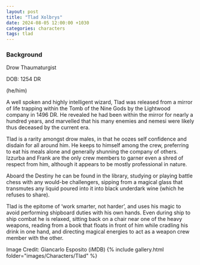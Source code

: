 ```yaml
---
layout: post
title: "Tlad Xolbrys"
date: 2024-08-05 12:00:00 +1030
categories: characters
tags: tlad
---
```

### Background
Drow Thaumaturgist

DOB: 1254 DR

(he/him)




A well spoken and highly intelligent wizard, Tlad was released from a mirror of life trapping within the Tomb of the Nine Gods by the Lightwood company in 1496 DR. He revealed he had been within the mirror for nearly a hundred years, and marvelled that his many enemies and nemesi were likely thus deceased by the current era.

Tlad is a rarity amongst drow males, in that he oozes self confidence and disdain for all around him. He keeps to himself among the crew, preferring to eat his meals alone and generally shunning the company of others. Izzurba and Frank are the only crew members to garner even a shred of respect from him, although it appears to be mostly professional in nature.

Aboard the Destiny he can be found in the library, studying or playing battle chess with any would-be challengers, sipping from a magical glass that transmutes any liquid poured into it into black underdark wine (which he refuses to share).

Tlad is the epitome of ‘work smarter, not harder’, and uses his magic to avoid performing shipboard duties with his own hands. Even during ship to ship combat he is relaxed, sitting back on a chair near one of the heavy weapons, reading from a book that floats in front of him while cradling his drink in one hand, and directing magical energies to act as a weapon crew member with the other.





Image Credit: Giancarlo Esposito (iMDB)
{% include gallery.html folder="images/Characters/Tlad" %}